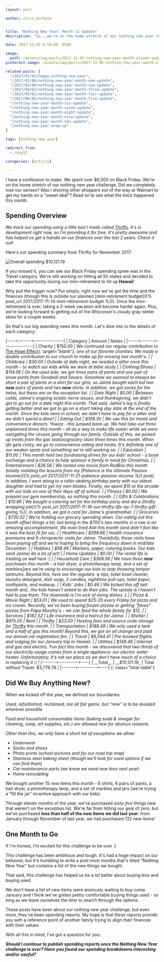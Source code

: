 ```yaml
---
layout: post

author: chris_durheim


title: "Nothing New Year: Month 11 Update"
description: "So...we're on the home stretch of our nothing new year challenge but we just spent over $6,000 on Black Friday. Uh oh!"

date: 2017-12-05 6:58:00 -0500

image:
  path: /assets/img/posts/2017-12-05-nothing-new-year-month-eleven-update/luggage-packed.jpg
pinterest-image: /assets/img/posts/2017-12-05-nothing-new-year-month-eleven-update/nny-month-eleven-update

related-posts: [
  "/2017/01/02/happy-nothing-new-year",
  "/2017/02/06/nothing-new-year-month-one-update",
  "/2017/03/06/nothing-new-year-month-two-update",
  "/2017/04/03/nothing-new-year-month-three-update",
  "/2017/05/01/nothing-new-year-month-four-update",
  "/2017/06/05/nothing-new-year-month-five-update",
  "/nothing-new-year-month-six-update",
  "/nothing-new-year-month-seven-update",
  "/nothing-new-year-month-eight-update",
  "/nothing-new-year-month-nine-update",
  "/nothing-new-year-month-ten-update",
  "/nothing-new-year-wrap-up"
]

tags: [nothing new year]

redirect_from:
  - /nny11

categories: [article]

---
```


I have a confession to make. We spent over $6,000 on Black Friday. We're on the home stretch of our nothing new year challenge. Did we completely lose our senses? Was I shoving other shoppers out of the way at Walmart to get my hands on a "sweet deal"? Read on to see what the heck happened this month.

## Spending Overview

_We track our spending using a little tool I made called [Thrifty](https://thrifty.keepthrifty.com). It's in development right now, so I'm providing it for free. It's pretty awesome and has helped us get a handle on our finances over the last 2 years. Check it out!_

Here's our spending summary from Thrifty for November 2017:

![Overall spending $10,121.19]({{site.url}}/assets/img/posts/2017-12-05-nothing-new-year-month-eleven-update/nny-month-eleven-spending.png)

If you missed it, you can see our Black Friday spending spree was in the _Travel_ category. We're still working on hitting all 50 states and decided to take the opportunity during our mini-retirement to hit up __Hawaii__!

Why pull the trigger now? Put simply, right now we've got the time and the finances (though this is outside our planned [mini-retirement budget]({% post_url 2017/2017-11-14-mini-retirement-budget %})). Once the mini-retirement is over, taking a 2-week vacation will become harder again. Plus, we're looking forward to getting out of the Wisconsin's cloudy gray winter skies for a couple weeks.

So that's our big spending news this month. Let's dive into to the details of each category:

|----+-------+---------------|
| Category | Amount  | Notes |
|:----:+------:+---------------|
| Charity  | $150.00 | We continued our regular contribution to [The Hope Effect](http://hopeeffect.com/){: target="_blank"}, one of our favorite charities. We made a double contribution to our church to make up for missing last month's. |
| Childcare | $30.00 | Outside of date night, we needed a sitter once this month - to watch our kids while we were at bible study |
| Clothing/Shoes | $114.06 | On the used side, we got three pairs of pants and one pair of snow pants from Goodwill and Savers. Somehow we seemed to always be short a pair of pants or a shirt for our girls, so Jaime bought each kid two ___new___ pairs of pants and two ___new___ shirts. In addition, we got socks for the twins, but these are on the exception list. |
| Date Night | $0.00 | Between colds, Jaime's ongoing sciatic nerve issues, and thanksgiving, we didn't get to go out for a date night this month. That said, Jaime's leg is finally getting better and we got to go on a short hiking day date at the end of the month. Since the kids were in school, we didn't have to pay for a sitter and we didn't spend a dime! |
| Eating Out | $106.30 | We use this for treats and convenience dinners. Yowza - this jumped back up. We had take-out three unplanned times this month - all as a way to make life easier while we were navigating the viruses going through our family. Outside of this, we picked up treats from the gas station/grocery store three times this month. When life gets crazy, we go to convenience eating and treats. It's definitely one of our weaker spots and something we're still working on. |
| Education | $11.00 | This month held two fundraising drives for our kids' school - a book exchange and a chance to help sponsor a family in need for Christmas. |
| Entertainment | $26.58 | We rented one movie from RedBox this month (totally violating the lessons from my [_Patience is the Ultimate Passive Income_]({% post_url 2017/2017-11-21-patience-passive-income %}) post). In addition, I went along to a roller-skating birthday party with our oldest daughter and had to get my own blades. Finally, we spent $15 at the arcade with our kids on one of their days off of school. |
| Fitness | $0.00 | We prepaid our gym membership, so nothing this month. |
| Gifts & Celebrations | $10.66 | We bought a coloring set for the birthday party and did a [thrifty wrapping job]({% post_url 2017/2017-11-16-our-thrifty-life-ep-7-thrifty-gift-giving %}). In addition, we got a card for Jaime's grandmother. |
| Groceries | $730.52 | We're holding our grocery spending down. Our eating out this month offset things a bit, but being in the $700's two months in a row is an amazing accomplishment. We even tried Aldi this month (and didn't feel like it was the best fit for us). |
| Healthcare | $598.66 | Health insurance premiums and 9 chiropractic visits for Jaime. Thankfully, these visits have been paying off and we're hoping to bring the frequency down in mid/late December. |
| Hobbies | $58.48 | Markers, paper, coloring books. Our kids (and Jaime) do a lot of art! |
| Home Updates | $0.00 | The rental life is treating us well here :) |
| Household Care | $368.58 | We have three ___new___ purchases this month - a hair dryer, a phototherapy lamp, and a set of marbles/jars we're using to encourage our kids to stop throwing temper tantrums. Beyond this, here are the regulars: q-tips, toilet bowl cleaner, laundry detergent, dish soap, 3 candles, nighttime pull-ups, toilet paper, toothpaste, and makeup. |
| Kids' Jobs | $0.46 | We kicked this off last month and...the kids haven't asked to do their jobs. The upside is I haven't had to pay them. The downside is I'm sick of doing dishes :) |
| Pizza & Movie Night | $53.01 | We used to spend $25-35 every Friday for pizza and ice cream. Recently, we've been buying frozen pizzas or getting "faves" pizzas from Papa Murphy's - we can feed the whole family for $12. |
| Services | $182.52 | Life insurance and a haircut for Jaime. |
| Shelter | $975.00 | Rent |
| Thrifty | $23.00 | Hosting fees and source code storage for [Thrifty](https://thrifty.keepthrifty.com) this month. |
| Transportation | $188.49 | We only used a tank and a half of gas this month! Beyond this, we got an oil change and paid our annual car registration fee. |
| Travel | $6,344.41 | Pre-booked flights and lodging for our January trip to Hawaii. |
| Utilities | $149.46 | Internet and gas and electric. Fun fact this month - we discovered that two-thirds of our electricity usage comes from a single appliance: our electric water heater. Unfortunately, it's not our place so we don't have much of a choice in replacing it :) |
|-------+----------+----|
| __Total__ | __$10,121.19__ | Total without Travel: $3,776.78 |
|-------+----------+----|
{: class="total-table"}


## Did We Buy Anything New?

When we kicked off the year, we defined our boundaries:

_Used, refurbished, reclaimed, are all fair game, but “new” is to be avoided wherever possible._

_Food and household consumable items (baking soda & vinegar for cleaning, soap, art supplies, etc.) are allowed new for obvious reasons._

_Other than this, we only have a short list of exceptions we allow:_

- _Underwear_
- _Socks and shoes_
- _Photo prints (school pictures and for our road trip map)_
- _Stainless steel baking sheet (though we’ll look for used options if we can find them)_
- _Car maintenance parts (we know we need new tires next year)_
- _Home remodeling_

We bought another 15 new items this month - 6 shirts, 6 pairs of pants, a hair dryer, a phototherapy lamp, and a set of marbles and jars (we're trying a "fill the jar" incentive approach with our kids).

Through eleven months of the year, we've purchased _sixty-five_ things new that weren't on the exception list. We're far from hitting our goal of zero, but we've purchased __less than half of the new items we did last year__: from January through November of last year, we had purchased 132 new items!

## One Month to Go

If I'm honest, I'm excited for this challenge to be over :)

This challenge has been ambitious and tough. It's had a huge impact on our behavior, but it's humbling to write a post most months that's titled "Nothing New Year" but contains a list of the new things we bought.

That said, this challenge has helped us be a _lot_ better about buying less and buying used.

We don't have a list of new items were anxiously waiting to buy come January and I think we've gotten pretty comfortable buying things used - so long as we leave ourselves the time to search through the options.

These posts have been about our nothing new year challenge, but even more, they've been spending reports. My hope is that these reports provide you with a reference point of another family trying to align their finances with their values.

With all this in mind, I've got a question for you:

___Should I continue to publish spending reports once the Nothing New Year challenge is over? Have you found our spending breakdowns interesting and/or useful?___
